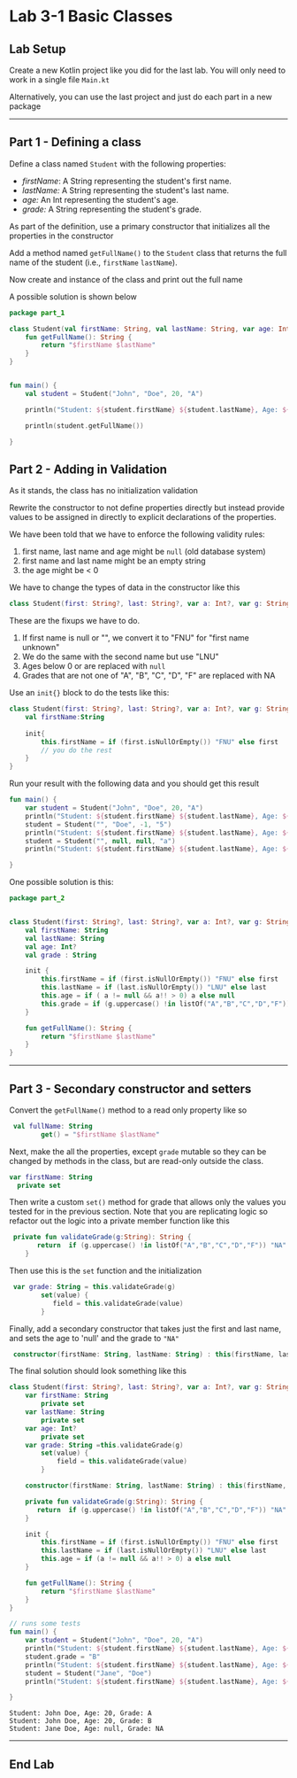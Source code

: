 # Lab 3-1  Basic Classes
<!--suppress CheckImageSize -->

## Lab Setup

Create a new Kotlin project like you did for the last lab. You will only need to work in a single file `Main.kt`

Alternatively, you can use the last project and just do each part in a new package

---

## Part 1 - Defining a class

Define a class named `Student` with the following properties:
- _firstName_: A String representing the student's first name.
- _lastName:_ A String representing the student's last name.
- _age:_ An Int representing the student's age.
- _grade:_ A String representing the student's grade.

As part of the definition, use a primary constructor that initializes all the properties in the constructor

Add a method named `getFullName()` to the `Student` class that returns the full name of the student (i.e., `firstName` `lastName`).

Now create and instance of the class and print out the full name

A possible solution is shown below 

```kotlin
package part_1

class Student(val firstName: String, val lastName: String, var age: Int, var grade: String) {
    fun getFullName(): String {
        return "$firstName $lastName"
    }
}


fun main() {
    val student = Student("John", "Doe", 20, "A")

    println("Student: ${student.firstName} ${student.lastName}, Age: ${student.age}, Grade: ${student.grade}")

    println(student.getFullName())

}
```

## Part 2 - Adding in Validation

As it stands, the class has no initialization validation

Rewrite the constructor to not define properties directly but instead provide values to be assigned in directly to explicit declarations of the properties.

We have been told that we have to enforce the following validity rules:

1. first name, last name and age might be `null` (old database system)
2. first name and last name might be an empty string
3. the age might be < 0 

We have to change the types of data in the constructor like this

```kotlin
class Student(first: String?, last: String?, var a: Int?, var g: String)
```
These are the fixups we have to do.

1. If first name is null or "", we convert it to "FNU" for "first name unknown"
2. We do the same with the second name but use "LNU"
3. Ages below 0 or are replaced with `null`
4. Grades that are not one of "A", "B", "C", "D", "F" are replaced with NA

Use an `init{}` block to do the tests like this:

```kotlin
class Student(first: String?, last: String?, var a: Int?, var g: String) {
    val firstName:String
    
    init{
        this.firstName = if (first.isNullOrEmpty()) "FNU" else first
        // you do the rest
    }
}

```
Run your result with the following data and you should get this result

```kotlin
fun main() {
    var student = Student("John", "Doe", 20, "A")
    println("Student: ${student.firstName} ${student.lastName}, Age: ${student.age}, Grade: ${student.grade}")
    student = Student("", "Doe", -1, "5")
    println("Student: ${student.firstName} ${student.lastName}, Age: ${student.age}, Grade: ${student.grade}")
    student = Student("", null, null, "a")
    println("Student: ${student.firstName} ${student.lastName}, Age: ${student.age}, Grade: ${student.grade}")

}
```

One possible solution is this:

```kotlin
package part_2


class Student(first: String?, last: String?, var a: Int?, var g: String) {
    val firstName: String
    val lastName: String
    val age: Int?
    val grade : String

    init {
        this.firstName = if (first.isNullOrEmpty()) "FNU" else first
        this.lastName = if (last.isNullOrEmpty()) "LNU" else last
        this.age = if ( a != null && a!! > 0) a else null
        this.grade = if (g.uppercase() !in listOf("A","B","C","D","F")) "NA" else g.uppercase()
    }

    fun getFullName(): String {
        return "$firstName $lastName"
    }
}
```
---

## Part 3 - Secondary constructor and setters

Convert the `getFullName()` method to a read only property like so

```kotlin
 val fullName: String
        get() = "$firstName $lastName"
```

Next, make the all the properties, except `grade` mutable so they can be changed by methods in the class, but are read-only outside the class.

```kotlin
var firstName: String
  private set

```

Then write a custom `set()` method for grade that allows only the values you tested for in the previous section. Note that you are replicating logic so refactor out the logic into a private member function like this

```kotlin
 private fun validateGrade(g:String): String {
       return  if (g.uppercase() !in listOf("A","B","C","D","F")) "NA" else g.uppercase()
    }
```
 
Then use this is the `set` function and the initialization

```kotlin
 var grade: String = this.validateGrade(g)
        set(value) {
           field = this.validateGrade(value)
        }
```

Finally, add a secondary constructor that takes just the first and last name, and sets the age to 'null' and the grade to `"NA"`

```kotlin
 constructor(firstName: String, lastName: String) : this(firstName, lastName, null, "NA")
```

The final solution should look something like this

```kotlin
class Student(first: String?, last: String?, var a: Int?, var g: String) {
    var firstName: String
        private set
    var lastName: String
        private set
    var age: Int?
        private set
    var grade: String =this.validateGrade(g)
        set(value) {
            field = this.validateGrade(value)
        }

    constructor(firstName: String, lastName: String) : this(firstName, lastName, null, "NA")

    private fun validateGrade(g:String): String {
       return  if (g.uppercase() !in listOf("A","B","C","D","F")) "NA" else g.uppercase()
    }

    init {
        this.firstName = if (first.isNullOrEmpty()) "FNU" else first
        this.lastName = if (last.isNullOrEmpty()) "LNU" else last
        this.age = if (a != null && a!! > 0) a else null
    }

    fun getFullName(): String {
        return "$firstName $lastName"
    }
}

// runs some tests
fun main() {
    var student = Student("John", "Doe", 20, "A")
    println("Student: ${student.firstName} ${student.lastName}, Age: ${student.age}, Grade: ${student.grade}")
    student.grade = "B"
    println("Student: ${student.firstName} ${student.lastName}, Age: ${student.age}, Grade: ${student.grade}")
    student = Student("Jane", "Doe")
    println("Student: ${student.firstName} ${student.lastName}, Age: ${student.age}, Grade: ${student.grade}")

}
```

````shell
Student: John Doe, Age: 20, Grade: A
Student: John Doe, Age: 20, Grade: B
Student: Jane Doe, Age: null, Grade: NA
````
---

## End Lab